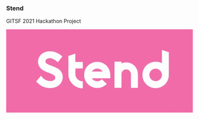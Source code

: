 ### Stend
GITSF 2021 Hackathon Project


![Stend_logo](https://github.com/enf3tri/stend/blob/main/Unknown.jpeg?raw=true)
